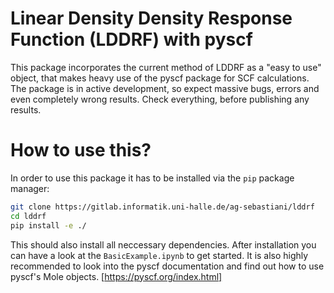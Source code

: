 # Linear Density Density Response Function (LDDRF) with pyscf

This package incorporates the current method of LDDRF as a "easy to use" object, that makes heavy use of the pyscf package for SCF calculations.
The package is in active development, so expect massive bugs, errors and even completely wrong results. Check everything, before publishing any results.

# How to use this?
In order to use this package it has to be installed via the `pip` package manager:
```bash
git clone https://gitlab.informatik.uni-halle.de/ag-sebastiani/lddrf
cd lddrf
pip install -e ./
```
This should also install all neccessary dependencies. 
After installation you can have a look at the `BasicExample.ipynb` to get started. 
It is also highly recommended to look into the pyscf documentation and find out how to use pyscf's Mole objects.
[https://pyscf.org/index.html]
